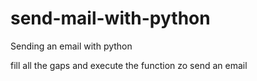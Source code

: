 # send-mail-with-python
Sending an email with python

fill all the gaps and execute the function zo send an email
